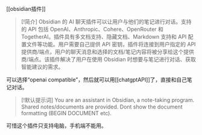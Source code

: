 [[obsidian插件]]

> [!简介]
> Obsidian 的 AI 聊天插件可以让用户与他们的笔记进行对话。支持的 API 包括 OpenAI、Anthropic、Cohere、OpenRouter 和 TogetherAI。插件具有多文档支持、隐藏文档、Markdown 支持和 API 配置文件等功能。用户需要自己提供 API 密钥，插件将连接到用户指定的 API 提供商/端点，用户的聊天消息和选择的文档/笔记内容将被分享给这个提供商/端点。该插件解决了用户在使用 Obsidian 时想要与笔记进行对话、获取智能建议的需求。

可以选择“openai compatible”，然后就可以用[[chatgptAPI]]了，直接和自己笔记对话。

> [!默认提示词]
> You are an assistant in Obsidian, a note-taking program. Shared notes/documents are provided. Dont show the document formatting (BEGIN DOCUMENT etc).

可惜这个插件只支持电脑，手机端不能用。